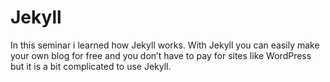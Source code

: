 # Jekyll
In this seminar i learned how Jekyll works. With Jekyll you can easily make your own blog for free and you don’t have to pay for sites like WordPress but it is a bit complicated to use Jekyll.
